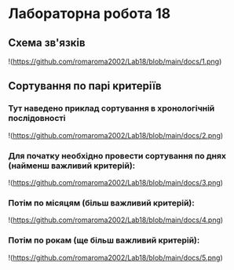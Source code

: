 # Лабораторна робота 18
## Схема зв'язків
!(https://github.com/romaroma2002/Lab18/blob/main/docs/1.png)
## Сортування по парі критеріїв
### Тут наведено приклад сортування в хронологічній послідовності
!(https://github.com/romaroma2002/Lab18/blob/main/docs/2.png)
### Для початку необхідно провести сортування по днях (найменш важливий критерій):
!(https://github.com/romaroma2002/Lab18/blob/main/docs/3.png)
### Потім по місяцям (більш важливий критерій):
!(https://github.com/romaroma2002/Lab18/blob/main/docs/4.png)
### Потім по рокам (ще більш важливий критерій):
!(https://github.com/romaroma2002/Lab18/blob/main/docs/5.png)
